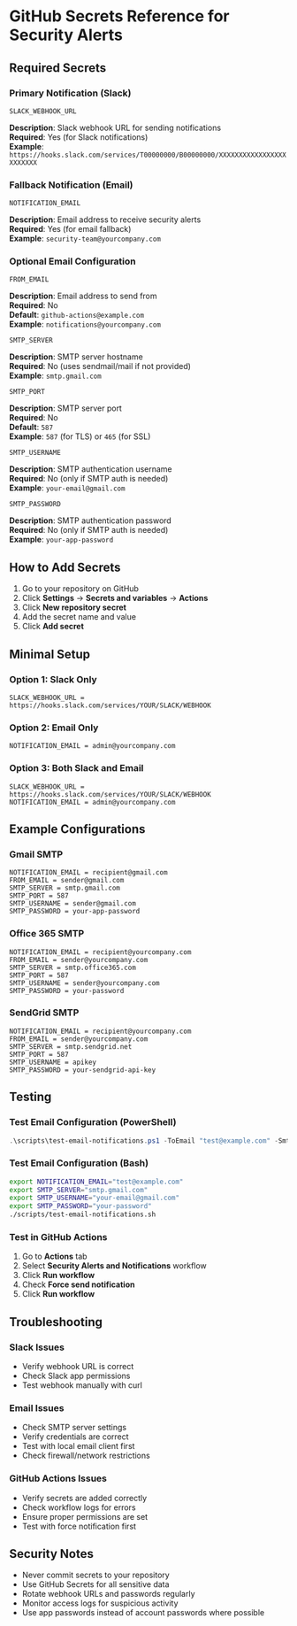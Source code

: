 # GitHub Secrets Reference for Security Alerts

## Required Secrets

### Primary Notification (Slack)
```
SLACK_WEBHOOK_URL
```
**Description**: Slack webhook URL for sending notifications  
**Required**: Yes (for Slack notifications)  
**Example**: `https://hooks.slack.com/services/T00000000/B00000000/XXXXXXXXXXXXXXXXXXXXXXXX`

### Fallback Notification (Email)
```
NOTIFICATION_EMAIL
```
**Description**: Email address to receive security alerts  
**Required**: Yes (for email fallback)  
**Example**: `security-team@yourcompany.com`

### Optional Email Configuration
```
FROM_EMAIL
```
**Description**: Email address to send from  
**Required**: No  
**Default**: `github-actions@example.com`  
**Example**: `notifications@yourcompany.com`

```
SMTP_SERVER
```
**Description**: SMTP server hostname  
**Required**: No (uses sendmail/mail if not provided)  
**Example**: `smtp.gmail.com`

```
SMTP_PORT
```
**Description**: SMTP server port  
**Required**: No  
**Default**: `587`  
**Example**: `587` (for TLS) or `465` (for SSL)

```
SMTP_USERNAME
```
**Description**: SMTP authentication username  
**Required**: No (only if SMTP auth is needed)  
**Example**: `your-email@gmail.com`

```
SMTP_PASSWORD
```
**Description**: SMTP authentication password  
**Required**: No (only if SMTP auth is needed)  
**Example**: `your-app-password`

## How to Add Secrets

1. Go to your repository on GitHub
2. Click **Settings** → **Secrets and variables** → **Actions**
3. Click **New repository secret**
4. Add the secret name and value
5. Click **Add secret**

## Minimal Setup

### Option 1: Slack Only
```
SLACK_WEBHOOK_URL = https://hooks.slack.com/services/YOUR/SLACK/WEBHOOK
```

### Option 2: Email Only
```
NOTIFICATION_EMAIL = admin@yourcompany.com
```

### Option 3: Both Slack and Email
```
SLACK_WEBHOOK_URL = https://hooks.slack.com/services/YOUR/SLACK/WEBHOOK
NOTIFICATION_EMAIL = admin@yourcompany.com
```

## Example Configurations

### Gmail SMTP
```
NOTIFICATION_EMAIL = recipient@gmail.com
FROM_EMAIL = sender@gmail.com
SMTP_SERVER = smtp.gmail.com
SMTP_PORT = 587
SMTP_USERNAME = sender@gmail.com
SMTP_PASSWORD = your-app-password
```

### Office 365 SMTP
```
NOTIFICATION_EMAIL = recipient@yourcompany.com
FROM_EMAIL = sender@yourcompany.com
SMTP_SERVER = smtp.office365.com
SMTP_PORT = 587
SMTP_USERNAME = sender@yourcompany.com
SMTP_PASSWORD = your-password
```

### SendGrid SMTP
```
NOTIFICATION_EMAIL = recipient@yourcompany.com
FROM_EMAIL = sender@yourcompany.com
SMTP_SERVER = smtp.sendgrid.net
SMTP_PORT = 587
SMTP_USERNAME = apikey
SMTP_PASSWORD = your-sendgrid-api-key
```

## Testing

### Test Email Configuration (PowerShell)
```powershell
.\scripts\test-email-notifications.ps1 -ToEmail "test@example.com" -SmtpServer "smtp.gmail.com" -SmtpUsername "your-email@gmail.com" -SmtpPassword "your-password"
```

### Test Email Configuration (Bash)
```bash
export NOTIFICATION_EMAIL="test@example.com"
export SMTP_SERVER="smtp.gmail.com"
export SMTP_USERNAME="your-email@gmail.com"
export SMTP_PASSWORD="your-password"
./scripts/test-email-notifications.sh
```

### Test in GitHub Actions
1. Go to **Actions** tab
2. Select **Security Alerts and Notifications** workflow
3. Click **Run workflow**
4. Check **Force send notification**
5. Click **Run workflow**

## Troubleshooting

### Slack Issues
- Verify webhook URL is correct
- Check Slack app permissions
- Test webhook manually with curl

### Email Issues
- Check SMTP server settings
- Verify credentials are correct
- Test with local email client first
- Check firewall/network restrictions

### GitHub Actions Issues
- Verify secrets are added correctly
- Check workflow logs for errors
- Ensure proper permissions are set
- Test with force notification first

## Security Notes

- Never commit secrets to your repository
- Use GitHub Secrets for all sensitive data
- Rotate webhook URLs and passwords regularly
- Monitor access logs for suspicious activity
- Use app passwords instead of account passwords where possible
